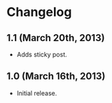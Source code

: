 # Changelog

## 1.1 (March 20th, 2013)

* Adds sticky post.

## 1.0 (March 16th, 2013)

* Initial release.